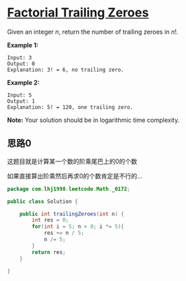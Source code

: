 # [Factorial Trailing Zeroes](https://leetcode.com/problems/factorial-trailing-zeroes/)

Given an integer *n*, return the number of trailing zeroes in *n*!.

**Example 1:**

```
Input: 3
Output: 0
Explanation: 3! = 6, no trailing zero.
```

**Example 2:**

```
Input: 5
Output: 1
Explanation: 5! = 120, one trailing zero.
```

**Note:** Your solution should be in logarithmic time complexity.

## 思路0

这题目就是计算某一个数的阶乘尾巴上的0的个数

如果直接算出阶乘然后再求0的个数肯定是不行的...

```java
package com.lhj1998.leetcode.Math._0172;

public class Solution {

    public int trailingZeroes(int n) {
        int res = 0;
        for(int i = 5; n > 0; i *= 5){
            res += n / 5;
            n /= 5;
        }
        return res;
    }
    
}

```

